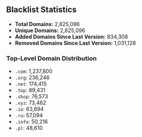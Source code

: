 ## Blacklist Statistics

- **Total Domains:** 2,825,096
- **Unique Domains:** 2,825,096
- **Added Domains Since Last Version:** 834,308
- **Removed Domains Since Last Version:** 1,031,128

### Top-Level Domain Distribution

-  `.com`: 1,237,800
-  `.org`: 236,246
-  `.net`: 174,415
-  `.top`: 89,431
-  `.shop`: 76,573
-  `.xyz`: 73,462
-  `.io`: 63,694
-  `.ru`: 57,094
-  `.info`: 50,216
-  `.pl`: 48,610
